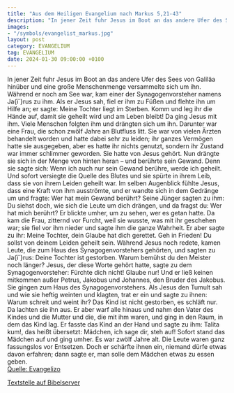 ```yaml
---
title: "Aus dem Heiligen Evangelium nach Markus 5,21-43"
description: "In jener Zeit fuhr Jesus im Boot an das andere Ufer des Sees von Galiläa hinüber und eine große Menschenmenge versammelte sich um ihn. Während er noch am See war, kam einer der Synagogenvorsteher namens Ja{ï´}rus zu ihm. Als er Jesus sah, fiel er ihm zu Füßen und flehte ihn um Hi...."
images:
- "/symbols/evangelist_markus.jpg"
layout: post
category: EVANGELIUM
tag: EVANGELIUM
date: 2024-01-30 09:00:00 +0100
---
```

In jener Zeit fuhr Jesus im Boot an das andere Ufer des Sees von Galiläa hinüber und eine große Menschenmenge versammelte sich um ihn. Während er noch am See war,
kam einer der Synagogenvorsteher namens Ja{ï&acute;}rus zu ihm. Als er Jesus sah, fiel er ihm zu Füßen
und flehte ihn um Hilfe an; er sagte: Meine Tochter liegt im Sterben.<!--more--> Komm und leg ihr die Hände auf, damit sie geheilt wird und am Leben bleibt!
Da ging Jesus mit ihm. Viele Menschen folgten ihm und drängten sich um ihn.
Darunter war eine Frau, die schon zwölf Jahre an Blutfluss litt.
Sie war von vielen Ärzten behandelt worden und hatte dabei sehr zu leiden; ihr ganzes Vermögen hatte sie ausgegeben, aber es hatte ihr nichts genutzt, sondern ihr Zustand war immer schlimmer geworden.
Sie hatte von Jesus gehört. Nun drängte sie sich in der Menge von hinten heran – und berührte sein Gewand.
Denn sie sagte sich: Wenn ich auch nur sein Gewand berühre, werde ich geheilt.
Und sofort versiegte die Quelle des Blutes und sie spürte in ihrem Leib, dass sie von ihrem Leiden geheilt war.
Im selben Augenblick fühlte Jesus, dass eine Kraft von ihm ausströmte, und er wandte sich in dem Gedränge um und fragte: Wer hat mein Gewand berührt?
Seine Jünger sagten zu ihm: Du siehst doch, wie sich die Leute um dich drängen, und da fragst du: Wer hat mich berührt?
Er blickte umher, um zu sehen, wer es getan hatte.
Da kam die Frau, zitternd vor Furcht, weil sie wusste, was mit ihr geschehen war; sie fiel vor ihm nieder und sagte ihm die ganze Wahrheit.
Er aber sagte zu ihr: Meine Tochter, dein Glaube hat dich gerettet. Geh in Frieden! Du sollst von deinem Leiden geheilt sein.
Während Jesus noch redete, kamen Leute, die zum Haus des Synagogenvorstehers gehörten, und sagten zu Ja{ï&acute;}rus: Deine Tochter ist gestorben. Warum bemühst du den Meister noch länger?
Jesus, der diese Worte gehört hatte, sagte zu dem Synagogenvorsteher: Fürchte dich nicht! Glaube nur!
Und er ließ keinen mitkommen außer Petrus, Jakobus und Johannes, den Bruder des Jakobus.
Sie gingen zum Haus des Synagogenvorstehers. Als Jesus den Tumult sah und wie sie heftig weinten und klagten,
trat er ein und sagte zu ihnen: Warum schreit und weint ihr? Das Kind ist nicht gestorben, es schläft nur.
Da lachten sie ihn aus. Er aber warf alle hinaus und nahm den Vater des Kindes und die Mutter und die, die mit ihm waren, und ging in den Raum, in dem das Kind lag.
Er fasste das Kind an der Hand und sagte zu ihm: Talita kum!, das heißt übersetzt: Mädchen, ich sage dir, steh auf!
Sofort stand das Mädchen auf und ging umher. Es war zwölf Jahre alt. Die Leute waren ganz fassungslos vor Entsetzen.
Doch er schärfte ihnen ein, niemand dürfe etwas davon erfahren; dann sagte er, man solle dem Mädchen etwas zu essen geben.<br>
[Quelle: Evangelizo](https://evangeliumtagfuertag.org/DE/gospel)

[Textstelle auf Bibelserver](https://www.bibleserver.com/EU/Markus5,21-43)
